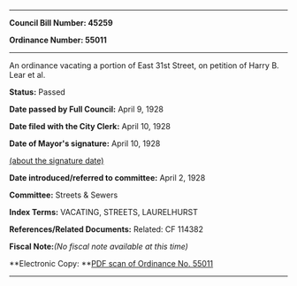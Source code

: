 

********

**Council Bill Number: 45259**
   
**Ordinance Number: 55011**
********

 An ordinance vacating a portion of East 31st Street, on petition of Harry B. Lear et al.

**Status:** Passed
   
**Date passed by Full Council:** April 9, 1928
   
**Date filed with the City Clerk:** April 10, 1928
   
**Date of Mayor's signature:** April 10, 1928
   
[(about the signature date)](/~public/approvaldate.htm)
   
   
   
**Date introduced/referred to committee:** April 2, 1928
   
**Committee:** Streets & Sewers
   
   
**Index Terms:** VACATING, STREETS, LAURELHURST

**References/Related Documents:** Related: CF 114382

**Fiscal Note:**_(No fiscal note available at this time)_

**Electronic Copy: **[PDF scan of Ordinance No. 55011](/~archives/Ordinances/Ord_55011.pdf)

********

